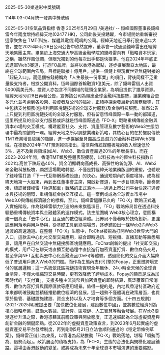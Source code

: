 
2025-05-30樂透彩中獎號碼

                                
114年 03~04月統一發票中獎號碼
                             
2025-05-31空氣品質指標
                               香港 2025年5月29日 /美通社/ -- 恒峰國際董事長錢峰雷今年兩度增持經緯天地(02477.HK)，公司此後交投踴躍，令市場開始重新審視這家聚焦在 TMT(科技、媒體與電信)範疇的公司。經緯天地近日舉行股東週年大會，並在2025年5月26日公司公告中欣然宣佈，董事會一致通過錢峰雷出任經緯天地集團主席。畢業於上海交通大學高級金融學院的錢峰雷向有「戰略資本玩家」之稱，雖然作風低調，但眼光獨到的他每次出手都是快狠準。他在2024年年底正式進軍Web3賽道，打造FO品牌，並將以香港為起點，逐步擴展至亞太地區，最終在全球範圍內佈局，目標是聯接十億用戶，提供一個鏈上與現實世界無縫對接的「超級入口」，而這個被錢總稱為「人生最後一份事業」的項目，背後同樣不乏重量級支持者。根據公開資料，恆峰國際首輪融資1億美元，除了錢峰雷個人出資5000萬美元外，投資人亦包含不同領域的龍頭企業家，為項目提供了雄厚資源。經緯天地5月28日再發公告，宣佈該公司為順應全球金融科技趨勢，讓業務組合更多元化並考慮到各股東、投資者及公司的福祉，正積極探索發展新的業務板塊，其中包括支付服務(包括利用區塊鏈技術的全球支付服務)及金融科技服務。雖然公告上只提到利用區塊鏈技術的全球支付服務，但有留意恆峰國際一舉一動的都知道，這里所提及的全球支付服務或許就是恆峰國際通過「FO-X」戰略重構傳統金融與資本市場的交互模式，構建覆蓋社交、支付、資產管理及數字藝術的Web3生態閉環中最為關鍵的一環。經緯天地之所以調整業務新策略，其核心目的在於擺脫傳統TMT產業增長放緩的瓶頸，進一步擴展至具備高成長潛力的金融科技與Web3領域。在德勤2024年TMT預測報告指出，電信與傳統媒體板塊的收入增速低於3%，遠不及新興領域(如AI、Web3、數位資產超過20%的年增長率)。而在2023-2024年間，香港TMT類股整體表現疲弱，以科技為主的恒生科技指數自2021年高位下跌超過40%，資金明顯轉向高成長、高彈性的新能源、AI、Web3和金融科技板塊，顯然這場戰略轉型，不僅是對經緯天地業務版圖的重塑，也體現了錢峰雷打造「下一代互聯網基礎設施」的決心。通過短期內的兩度增持，成為經緯天地第一大股東，再到出任董事會主席，開啟新賽道，每一步目標清晰，節奏緊湊，標誌著錢峰雷「換道超車」戰略的正式落地——通過上市公司平台快速打通資本與技術的閉環，重構傳統金融交互模式。這一案例或成為全球資本市場中Web3.0與傳統經濟融合的標桿，至此，錢峰雷醞釀已久的「FO-X」戰略正式進入實施階段。作為錢峰雷傾力打造的未來旗艦項目，「FO」戰略佈局旨在透過科技驅動重構傳統資本與金融體系的運作模式。該生態圍繞 Web3核心理念，意圖構建一個真正「去中心化」且互通的數位經濟體。此佈局不僅著眼於技術創新，更強調應用落地與用戶參與，從基礎工具到終端場景，逐步鋪設出一條Web2向Web3過渡的高速通道。在整體「FO-X」生態中，FoChat被視為打開Web3世界大門的入口，這款去中心化社交型交易應用，結合即時通訊、短視頻、直播互動等熟悉場景，讓用戶在自然交流中無縫接觸區塊鏈應用。FoChat創新的提出「社交即交易」的模式，用戶可在聊天或直播互動過程中直接進行加密資產打賞、數位商品交易，甚至參與NFT互動與去中心化金融產品(DeFi)等體驗。透過簡化的交互介面大幅降低了普通用戶進入Web3的門檻。而作為生態內支付引擎的Fopay，正重塑跨境支付的底層邏輯；這一系統依託區塊鏈技術實現全年無休、24小時全天候的全球資金清算，不僅大幅縮短交易時間，更有效降低了跨境成本。Fopay的願景是成為加密時代的「支付寶」，支援多種主流貨幣與加密資產的即時結算，廣泛覆蓋日常消費、數位內容打賞與國際匯款等應用場景。值得一提的是，內地與香港特區政府近年來都明確鼓勵並積極推動數位經濟的發展，這一趨勢不僅體現在政策層面，也貫穿於監管、基礎設施建設、資金支持以及人才培育等多個方面。《十四五規劃》(2021-2025)明確提出要「加快數位化發展，建設數位中國」，並將數位經濟列為核心戰略產業，鼓勵大數據、雲計算、區塊鏈、人工智慧等融合發展。在Web3浪潮逐步升溫之際，香港憑藉其前瞻政策與開放態度，正迅速崛起為全球虛擬資產與創新金融的關鍵節點。從2022年的虛擬資產政策宣言，到2023年6月起實施的虛擬資產交易平台發牌制度，再到剛剛5月21日立法會順利通過的《穩定幣條例草案》，錢峰雷正借此為東風，以香港為起點推動「FO-X」戰略落地，堪稱「順勢而為、借勢而起」。政策層面的積極支持，為「FO-X」生態的合法化與規模化發展鋪路。這場由香港啟動的變革，或將成為未來十年全球資本市場演進的重要縮影。
